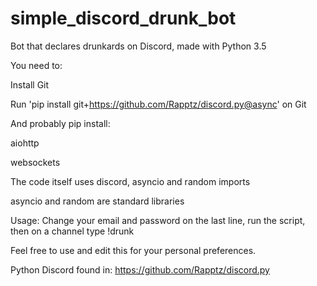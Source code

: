 # simple_discord_drunk_bot
Bot that declares drunkards on Discord, made with Python 3.5

You need to:

Install Git

Run 'pip install git+https://github.com/Rapptz/discord.py@async' on Git


And probably pip install:

aiohttp

websockets


The code itself uses discord, asyncio and random imports

asyncio and random are standard libraries



Usage:
Change your email and password on the last line, run the script, then on a channel type !drunk



Feel free to use and edit this for your personal preferences.

Python Discord found in: https://github.com/Rapptz/discord.py
